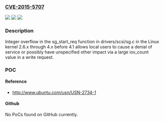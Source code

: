 ### [CVE-2015-5707](https://cve.mitre.org/cgi-bin/cvename.cgi?name=CVE-2015-5707)
![](https://img.shields.io/static/v1?label=Product&message=n%2Fa&color=blue)
![](https://img.shields.io/static/v1?label=Version&message=n%2Fa&color=blue)
![](https://img.shields.io/static/v1?label=Vulnerability&message=n%2Fa&color=brighgreen)

### Description

Integer overflow in the sg_start_req function in drivers/scsi/sg.c in the Linux kernel 2.6.x through 4.x before 4.1 allows local users to cause a denial of service or possibly have unspecified other impact via a large iov_count value in a write request.

### POC

#### Reference
- http://www.ubuntu.com/usn/USN-2734-1

#### Github
No PoCs found on GitHub currently.

